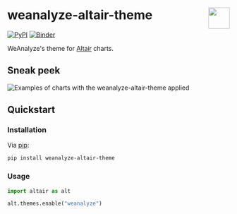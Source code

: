 # weanalyze-altair-theme <img align="right" src="https://github.com/weanalyze/weanalyze-altair-theme/blob/main/assets/weanalyze_logo.svg" height="48" />

[![PyPI](https://img.shields.io/pypi/v/weanalyze-altair-theme)](https://pypi.org/project/weanalyze-altair-theme/) [![Binder](https://mybinder.org/badge_logo.svg)](https://mybinder.org/v2/gh/weanalyze/weanalyze-altair-theme/master?labpath=demo.ipynb)

WeAnalyze's theme for [Altair](https://github.com/altair-viz/altair) charts.

## Sneak peek

![Examples of charts with the weanalyze-altair-theme applied](https://github.com/weanalyze/weanalyze-altair-theme/blob/main/assets/visualization.svg)

## Quickstart

### Installation

Via [pip](https://github.com/pypa/pip):

```bash
pip install weanalyze-altair-theme
```

### Usage

```python
import altair as alt

alt.themes.enable("weanalyze")
```
